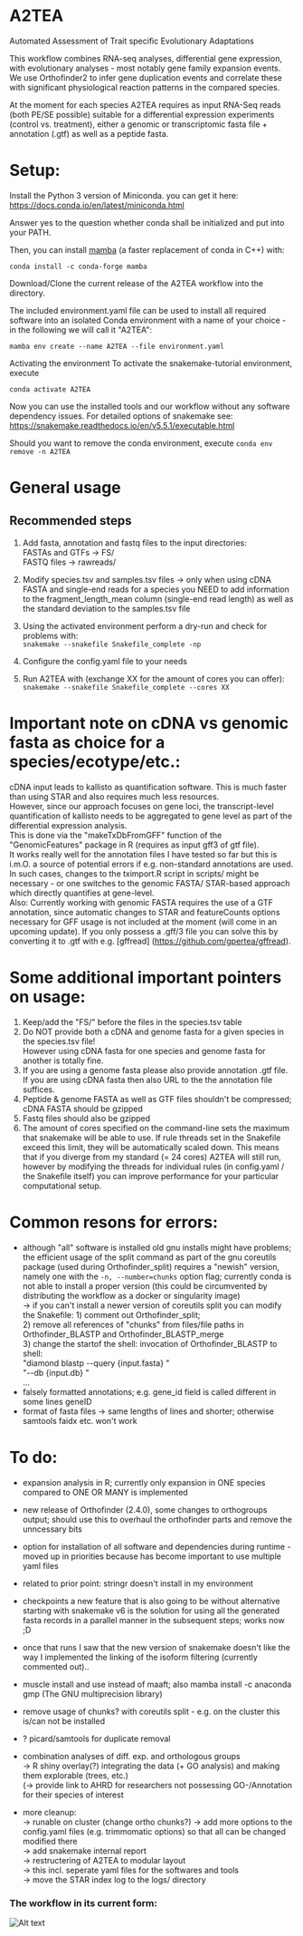 # A2TEA
Automated Assessment of Trait specific Evolutionary Adaptations

This workflow combines RNA-seq analyses, differential gene expression, with evolutionary analyses - most notably gene family expansion events.
We use Orthofinder2 to infer gene duplication events and correlate these with significant physiological reaction patterns in the compared species.

At the moment for each species A2TEA requires as input RNA-Seq reads (both PE/SE possible) suitable for a differential expression experiments (control vs. treatment), either a genomic or transcriptomic fasta file + annotation (.gtf) as well as a peptide fasta.  


# Setup:
Install the Python 3 version of Miniconda.
you can get it here: https://docs.conda.io/en/latest/miniconda.html

Answer yes to the question whether conda shall be initialized and put into your PATH.

Then, you can install [mamba](https://github.com/QuantStack/mamba) (a faster replacement of conda in C++) with:

`conda install -c conda-forge mamba`

Download/Clone the current release of the A2TEA workflow into the directory.

The included environment.yaml file can be used to install all required software into an isolated Conda environment with a name of your choice - in the following we will call it "A2TEA":

`mamba env create --name A2TEA --file environment.yaml`

Activating the environment
To activate the snakemake-tutorial environment, execute

`conda activate A2TEA`

Now you can use the installed tools and our workflow without any software dependency issues.
For detailed options of snakemake see: https://snakemake.readthedocs.io/en/v5.5.1/executable.html

Should you want to remove the conda environment, execute
`conda env remove -n A2TEA`  


# General usage
## Recommended steps
1) Add fasta, annotation and fastq files to the input directories:  
  FASTAs and GTFs -> FS/  
  FASTQ files -> rawreads/  

2) Modify species.tsv and samples.tsv files
-> only when using cDNA FASTA and single-end reads for a species you NEED to add information to the fragment_length_mean column (single-end read length) as well as the standard deviation to the samples.tsv file  

3) Using the activated environment perform a dry-run and check for problems with:    
`snakemake --snakefile Snakefile_complete -np`  

4) Configure the config.yaml file to your needs  

5) Run A2TEA with (exchange XX for the amount of cores you can offer):  
`snakemake --snakefile Snakefile_complete --cores XX`  

# Important note on cDNA vs genomic fasta as choice for a species/ecotype/etc.:
cDNA input leads to kallisto as quantification software. This is much faster than using STAR and also requires much less resources.  
However, since our approach focuses on gene loci, the transcript-level quantification of kallisto needs to be aggregated to gene level as part of the differential expression analysis.  
This is done via the "makeTxDbFromGFF" function of the "GenomicFeatures" package in R (requires as input gff3 of gtf file).  
It works really well for the annotation files I have tested so far but this is i.m.O. a source of potential errors if e.g. non-standard annotations are used.  
In such cases, changes to the tximport.R script in scripts/ might be necessary - or one switches to the genomic FASTA/ STAR-based approach which directly quantifies at gene-level.  
Also: Currently working with genomic FASTA requires the use of a GTF annotation, since automatic changes to STAR and featureCounts options necessary for GFF usage is not included at the moment (will come in an upcoming update).  If you only possess a .gff/3 file you can solve this by converting it to .gtf with e.g. [gffread] (https://github.com/gpertea/gffread).  
  
  
# Some additional important pointers on usage:
1) Keep/add the "FS/" before the files in the species.tsv table 
2) Do NOT provide both a cDNA and genome fasta for a given species in the species.tsv file!  
  However using cDNA fasta for one species and genome fasta for another is totally fine.  
3) If you are using a genome fasta please also provide annotation .gtf file.    
If you are using cDNA fasta then also URL to the the annotation file suffices.  
4) Peptide & genome FASTA as well as GTF files shouldn't be compressed; cDNA FASTA should be gzipped
5) Fastq files should also be gzipped
6) The amount of cores specified on the command-line sets the maximum that snakemake will be able to use. If rule threads set in the Snakefile exceed this limit, they will be automatically scaled down. This means that if you diverge from my standard (= 24 cores) A2TEA will still run, however by modifying the threads for individual rules (in config.yaml / the Snakefile itself) you can improve performance for your particular computational setup.  


# Common resons for errors:
- although "all" software is installed old gnu installs might have problems;  
  the efficient usage of the split command as part of the gnu coreutils package (used during Orthofinder_split) requires a "newish" version,  
  namely one with the `-n, --number=chunks` option flag; currently conda is not able to install a proper version (this could be circumvented by distributing the workflow as a docker or singularity image)  
  -> if you can't install a newer version of coreutils split you can modify the Snakefile:
      1) comment out Orthofinder_split;  
      2) remove all references of "chunks" from files/file paths in Orthofinder_BLASTP and Orthofinder_BLASTP_merge  
      3) change the startof the shell: invocation of Orthofinder_BLASTP to 
          shell:  
              "diamond blastp --query {input.fasta} "  
              "--db {input.db} "  
              ...  
- falsely formatted annotations; e.g. gene_id field is called different in some lines geneID  
- format of fasta files -> same lengths of lines and shorter; otherwise samtools faidx etc. won't work  


# To do:
- expansion analysis in R; currently only expansion in ONE species compared to ONE OR MANY is implemented  
- new release of Orthofinder (2.4.0), some changes to orthogroups output; should use this to overhaul the orthofinder parts and remove the unncessary bits  
- option for installation of all software and dependencies during runtime  - moved up in priorities because has become important to use multiple yaml files  
- related to prior point: stringr doesn't install in my environment
- checkpoints a new feature that is also going to be without alternative starting with snakemake v6 is the solution for using all the generated fasta records in a parallel manner in the subsequent steps; works now ;D    
- once that runs I saw that the new version of snakemake doesn't like the way I implemented the linking of the isoform filtering (currently commented out)..  
  
- muscle install and use instead of maaft; also mamba install -c anaconda gmp (The GNU multiprecision library)  
- remove usage of chunks? with coreutils split - e.g. on the cluster this is/can not be installed  
- ? picard/samtools for duplicate removal
- combination analyses of diff. exp. and orthologous groups  
-> R shiny overlay(?) integrating the data (+ GO analysis) and making them explorable (trees, etc.)  
(-> provide link to AHRD for researchers not possessing GO-/Annotation for their species of interest  

- more cleanup:  
-> runable on cluster (change ortho chunks?)
-> add more options to the config.yaml files (e.g. trimmomatic options) so that all can be changed modified there  
-> add snakemake internal report  
-> restructering of A2TEA to modular layout  
-> this incl. seperate yaml files for the softwares and tools   
-> move the STAR index log to the logs/ directory  

  
  
### The workflow in its current form:
![Alt text](./latest_rulegraph.svg)

